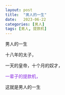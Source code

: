 ```yaml
---
layout: post
title:  "男人的一生"
date:   2023-06-22
categories: [男人]
tags: [男人, 提款机]  
---
```


男人的一生

十八年的太子，

一天的皇帝，十个月的奴才，

<font color="#8a2be2">一辈子的提款机，</font> 

这就是男人的一生
